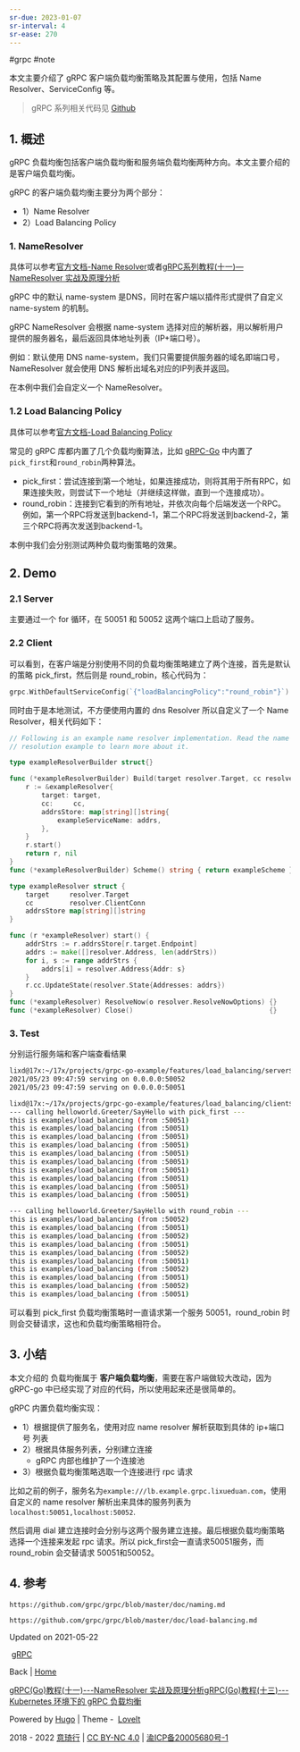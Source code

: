 ```yaml
---
sr-due: 2023-01-07
sr-interval: 4
sr-ease: 270
---
```



#grpc #note 


本文主要介绍了 gRPC 客户端负载均衡策略及其配置与使用，包括 Name Resolver、ServiceConfig 等。

> gRPC 系列相关代码见 [Github](https://github.com/lixd/grpc-go-example)

## [](https://www.lixueduan.com/posts/grpc/12-client-side-loadbalance/#1-%E6%A6%82%E8%BF%B0)1. 概述

gRPC 负载均衡包括客户端负载均衡和服务端负载均衡两种方向。本文主要介绍的是客户端负载均衡。

gRPC 的客户端负载均衡主要分为两个部分：

-   1）Name Resolver
-   2）Load Balancing Policy

### [](https://www.lixueduan.com/posts/grpc/12-client-side-loadbalance/#1-nameresolver)1. NameResolver

具体可以参考[官方文档-Name Resolver](https://github.com/grpc/grpc/blob/master/doc/naming.md)或者[gRPC系列教程(十一)—NameResolver 实战及原理分析](https://www.lixueduan.com/post/grpc/11-name-resolver/)

gRPC 中的默认 name-system 是DNS，同时在客户端以插件形式提供了自定义 name-system 的机制。

gRPC NameResolver 会根据 name-system 选择对应的解析器，用以解析用户提供的服务器名，最后返回具体地址列表（IP+端口号）。

例如：默认使用 DNS name-system，我们只需要提供服务器的域名即端口号，NameResolver 就会使用 DNS 解析出域名对应的IP列表并返回。

在本例中我们会自定义一个 NameResolver。

### [](https://www.lixueduan.com/posts/grpc/12-client-side-loadbalance/#12-load-balancing-policy)1.2 Load Balancing Policy

具体可以参考[官方文档-Load Balancing Policy](https://github.com/grpc/grpc/blob/master/doc/load-balancing.md)

常见的 gRPC 库都内置了几个负载均衡算法，比如 [gRPC-Go](https://github.com/grpc/grpc-go/tree/master/examples/features/load_balancing#pick_first) 中内置了`pick_first`和`round_robin`两种算法。

-   pick_first：尝试连接到第一个地址，如果连接成功，则将其用于所有RPC，如果连接失败，则尝试下一个地址（并继续这样做，直到一个连接成功）。
-   round_robin：连接到它看到的所有地址，并依次向每个后端发送一个RPC。例如，第一个RPC将发送到backend-1，第二个RPC将发送到backend-2，第三个RPC将再次发送到backend-1。

本例中我们会分别测试两种负载均衡策略的效果。

## [](https://www.lixueduan.com/posts/grpc/12-client-side-loadbalance/#2-demo)2. Demo

### [](https://www.lixueduan.com/posts/grpc/12-client-side-loadbalance/#21-server)2.1 Server

主要通过一个 for 循环，在 50051 和 50052 这两个端口上启动了服务。

### [](https://www.lixueduan.com/posts/grpc/12-client-side-loadbalance/#22-client)2.2 Client

可以看到，在客户端是分别使用不同的负载均衡策略建立了两个连接，首先是默认的策略 pick_first，然后则是 round_robin，核心代码为：

```go
grpc.WithDefaultServiceConfig(`{"loadBalancingPolicy":"round_robin"}`)
```

同时由于是本地测试，不方便使用内置的 dns Resolver 所以自定义了一个 Name Resolver，相关代码如下：

```go
// Following is an example name resolver implementation. Read the name
// resolution example to learn more about it.

type exampleResolverBuilder struct{}

func (*exampleResolverBuilder) Build(target resolver.Target, cc resolver.ClientConn, opts resolver.BuildOptions) (resolver.Resolver, error) {
	r := &exampleResolver{
		target: target,
		cc:     cc,
		addrsStore: map[string][]string{
			exampleServiceName: addrs,
		},
	}
	r.start()
	return r, nil
}
func (*exampleResolverBuilder) Scheme() string { return exampleScheme }

type exampleResolver struct {
	target     resolver.Target
	cc         resolver.ClientConn
	addrsStore map[string][]string
}

func (r *exampleResolver) start() {
	addrStrs := r.addrsStore[r.target.Endpoint]
	addrs := make([]resolver.Address, len(addrStrs))
	for i, s := range addrStrs {
		addrs[i] = resolver.Address{Addr: s}
	}
	r.cc.UpdateState(resolver.State{Addresses: addrs})
}
func (*exampleResolver) ResolveNow(o resolver.ResolveNowOptions) {}
func (*exampleResolver) Close()                                  {}
```

### [](https://www.lixueduan.com/posts/grpc/12-client-side-loadbalance/#3-test)3. Test

分别运行服务端和客户端查看结果

```sh
lixd@17x:~/17x/projects/grpc-go-example/features/load_balancing/server$ go run main.go 
2021/05/23 09:47:59 serving on 0.0.0.0:50052
2021/05/23 09:47:59 serving on 0.0.0.0:50051
```

```sh
lixd@17x:~/17x/projects/grpc-go-example/features/load_balancing/client$ go run main.go 
--- calling helloworld.Greeter/SayHello with pick_first ---
this is examples/load_balancing (from :50051)
this is examples/load_balancing (from :50051)
this is examples/load_balancing (from :50051)
this is examples/load_balancing (from :50051)
this is examples/load_balancing (from :50051)
this is examples/load_balancing (from :50051)
this is examples/load_balancing (from :50051)
this is examples/load_balancing (from :50051)
this is examples/load_balancing (from :50051)
this is examples/load_balancing (from :50051)

--- calling helloworld.Greeter/SayHello with round_robin ---
this is examples/load_balancing (from :50052)
this is examples/load_balancing (from :50051)
this is examples/load_balancing (from :50052)
this is examples/load_balancing (from :50051)
this is examples/load_balancing (from :50052)
this is examples/load_balancing (from :50051)
this is examples/load_balancing (from :50052)
this is examples/load_balancing (from :50051)
this is examples/load_balancing (from :50052)
this is examples/load_balancing (from :50051)
```

可以看到 pick_first 负载均衡策略时一直请求第一个服务 50051，round_robin 时则会交替请求，这也和负载均衡策略相符合。

## [](https://www.lixueduan.com/posts/grpc/12-client-side-loadbalance/#3-%E5%B0%8F%E7%BB%93)3. 小结

本文介绍的 负载均衡属于 **客户端负载均衡**，需要在客户端做较大改动，因为 gRPC-go 中已经实现了对应的代码，所以使用起来还是很简单的。

gRPC 内置负载均衡实现：

-   1）根据提供了服务名，使用对应 name resolver 解析获取到具体的 ip+端口号 列表
-   2）根据具体服务列表，分别建立连接
    -   gRPC 内部也维护了一个连接池
-   3）根据负载均衡策略选取一个连接进行 rpc 请求

比如之前的例子，服务名为`example:///lb.example.grpc.lixueduan.com`，使用自定义的 name resolver 解析出来具体的服务列表为`localhost:50051,localhost:50052`.

然后调用 dial 建立连接时会分别与这两个服务建立连接。最后根据负载均衡策略选择一个连接来发起 rpc 请求。所以 pick_first会一直请求50051服务，而 round_robin 会交替请求 50051和50052。

## [](https://www.lixueduan.com/posts/grpc/12-client-side-loadbalance/#4-%E5%8F%82%E8%80%83)4. 参考

`https://github.com/grpc/grpc/blob/master/doc/naming.md`

`https://github.com/grpc/grpc/blob/master/doc/load-balancing.md`

Updated on 2021-05-22

 [gRPC](https://www.lixueduan.com/tags/grpc/)

Back | [Home](https://www.lixueduan.com/)

[gRPC(Go)教程(十一)---NameResolver 实战及原理分析](https://www.lixueduan.com/posts/grpc/11-name-resolver/ "gRPC(Go)教程(十一)---NameResolver 实战及原理分析")[gRPC(Go)教程(十三)--- Kubernetes 环境下的 gRPC 负载均衡](https://www.lixueduan.com/posts/grpc/13-loadbalance-on-k8s/ "gRPC(Go)教程(十三)--- Kubernetes 环境下的 gRPC 负载均衡")

Powered by [Hugo](https://gohugo.io/ "Hugo 0.100.2") | Theme -  [LoveIt](https://github.com/dillonzq/LoveIt "LoveIt 0.2.11")

2018 - 2022 [意琦行](https://github.com/lixd) | [CC BY-NC 4.0](https://creativecommons.org/licenses/by-nc/4.0/) | [渝ICP备20005680号-1](https://beian.miit.gov.cn/)

[](https://www.lixueduan.com/posts/grpc/12-client-side-loadbalance/# "Back to Top")